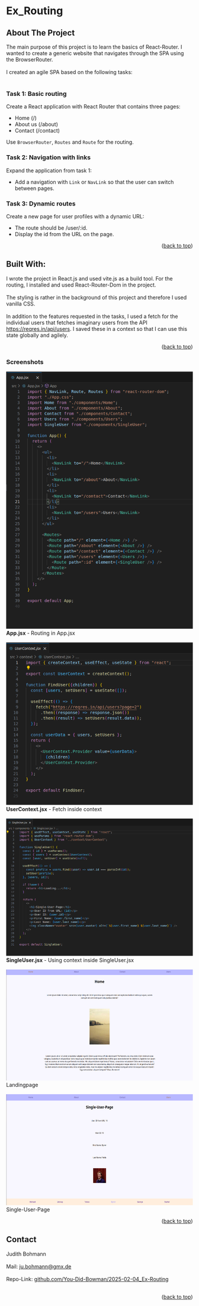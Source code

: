 # Ex_Routing

## About The Project
The main purpose of this project is to learn the basics of React-Router. I wanted to create a generic website that navigates through the SPA using the BrowserRouter.
<br><br>
I created an agile SPA based on the following tasks: 
<br><br>

### Task 1: Basic routing
Create a React application with React Router that contains three pages:
- Home (/)
- About us (/about)
- Contact (/contact)

Use <code>BrowserRouter</code>, <code>Routes</code> and <code>Route</code> for the routing.

### Task 2: Navigation with links
Expand the application from task 1:
- Add a navigation with <code>Link</code> or <code>NavLink</code> so that the user can switch between pages.

### Task 3: Dynamic routes
Create a new page for user profiles with a dynamic URL:
- The route should be /user/:id.
- Display the id from the URL on the page.

<p align="right">(<a href="#readme-top">back to top</a>)</p>

## Built With:

I wrote the project in React.js and used vite.js as a build tool. For the routing, I installed and used React-Router-Dom in the project.
<br><br>
The styling is rather in the background of this project and therefore I used vanilla CSS. 
<br><br>
In addition to the features requested in the tasks, I used a fetch for the individual users that fetches imaginary users from the API https://reqres.in/api/users. I saved these in a context so that I can use this state globally and agilely.
 

<p align="right">(<a href="#readme-top">back to top</a>)</p>

### Screenshots
<img src="./src/assets/App_jsx.png" width="600px" />
<br>
<b>App.jsx</b> - Routing in App.jsx
<br>
<br>
<img src="./src/assets/UserContext_jsx.png" width="600px" />
<br>
<b>UserContext.jsx</b> - Fetch inside context
<br>
<br>
<img src="./src/assets/SingleUser_jsx.png" width="600px" />
<br>
<b>SingleUser.jsx</b> - Using context inside SingleUser.jsx
<br>
<br>
<img src="./src/assets/LandingPage.png" height="300px" /> 
<br>
Landingpage
<br>
<br>
<img src="./src/assets/SingleUserPage.png" height="300px" /> 
<br>
Single-User-Page



<p align="right">(<a href="#readme-top">back to top</a>)</p>

<!-- ROADMAP -->
<!-- ## Roadmap


<p align="right">(<a href="#readme-top">back to top</a>)</p>
-->


<!-- CONTACT -->
## Contact

Judith Bohmann
<br><br>
Mail: ju.bohmann@gmx.de
<br><br>
Repo-Link: <a href="https://github.com/You-Did-Bowman/2025-02-04_Ex-Routing">github.com/You-Did-Bowman/2025-02-04_Ex-Routing</a>
<br><br>

<p align="right">(<a href="#readme-top">back to top</a>)</p>
